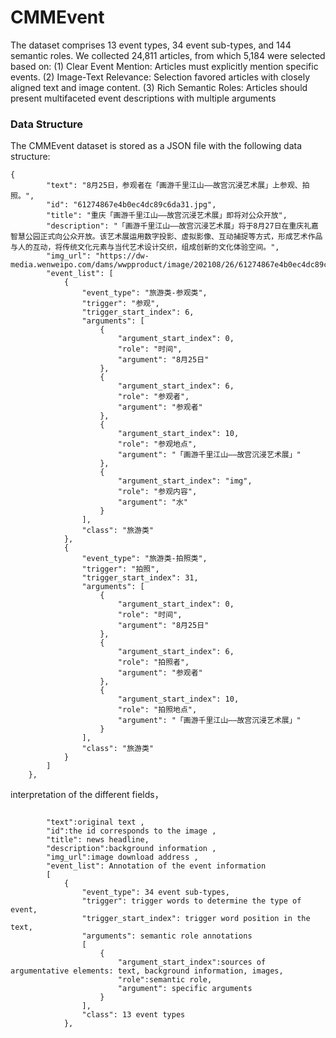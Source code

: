 # CMMEvent

The dataset comprises 13 event types, 34 event sub-types, and 144 semantic roles. We collected 24,811 articles, from which 5,184 were selected based on:
(1) Clear Event Mention: Articles must explicitly mention specific events.
(2) Image-Text Relevance: Selection favored articles with closely aligned text and image content.
(3) Rich Semantic Roles: Articles should present multifaceted event descriptions with multiple arguments

### Data Structure

The CMMEvent dataset is stored as a JSON file with the following data structure:

```
{
        "text": "8月25日，参观者在「画游千里江山——故宫沉浸艺术展」上参观、拍照。",
        "id": "61274867e4b0ec4dc89c6da31.jpg",
        "title": "重庆「画游千里江山——故宫沉浸艺术展」即将对公众开放",
        "description": "「画游千里江山——故宫沉浸艺术展」将于8月27日在重庆礼嘉智慧公园正式向公众开放。该艺术展运用数字投影、虚拟影像、互动捕捉等方式，形成艺术作品与人的互动，将传统文化元素与当代艺术设计交织，组成创新的文化体验空间。",
        "img_url": "https://dw-media.wenweipo.com/dams/wwpproduct/image/202108/26/61274867e4b0ec4dc89c6da31.jpg",
        "event_list": [
            {
                "event_type": "旅游类-参观类",
                "trigger": "参观",
                "trigger_start_index": 6,
                "arguments": [
                    {
                        "argument_start_index": 0,
                        "role": "时间",
                        "argument": "8月25日"
                    },
                    {
                        "argument_start_index": 6,
                        "role": "参观者",
                        "argument": "参观者"
                    },
                    {
                        "argument_start_index": 10,
                        "role": "参观地点",
                        "argument": "「画游千里江山——故宫沉浸艺术展」"
                    },
                    {
                        "argument_start_index": "img",
                        "role": "参观内容",
                        "argument": "水"
                    }
                ],
                "class": "旅游类"
            },
            {
                "event_type": "旅游类-拍照类",
                "trigger": "拍照",
                "trigger_start_index": 31,
                "arguments": [
                    {
                        "argument_start_index": 0,
                        "role": "时间",
                        "argument": "8月25日"
                    },
                    {
                        "argument_start_index": 6,
                        "role": "拍照者",
                        "argument": "参观者"
                    },
                    {
                        "argument_start_index": 10,
                        "role": "拍照地点",
                        "argument": "「画游千里江山——故宫沉浸艺术展」"
                    }
                ],
                "class": "旅游类"
            }
        ]
    },
```

interpretation of the different fields，

```

        "text":original text ,
        "id":the id corresponds to the image ,
        "title": news headline,
        "description":background information ,
        "img_url":image download address ,
        "event_list": Annotation of the event information
        [
            {
                "event_type": 34 event sub-types,
                "trigger": trigger words to determine the type of event,
                "trigger_start_index": trigger word position in the text,
                "arguments": semantic role annotations
                [
                    {
                        "argument_start_index":sources of argumentative elements: text, background information, images,
                        "role":semantic role,
                        "argument": specific arguments
                    }
                ],
                "class": 13 event types
            },
```

